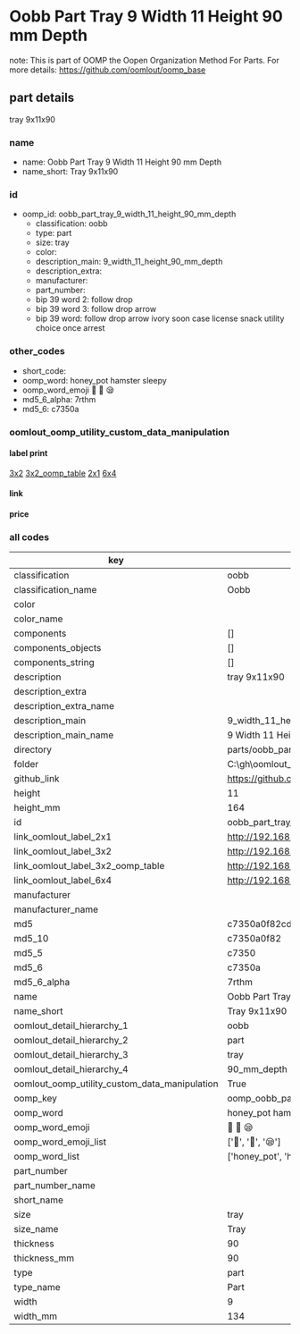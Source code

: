 # Oobb Part Tray 9 Width 11 Height 90 mm Depth  

note: This is part of OOMP the Oopen Organization Method For Parts. For more details: https://github.com/oomlout/oomp_base

##  part details
  



tray 9x11x90



### name
* name: Oobb Part Tray 9 Width 11 Height 90 mm Depth
* name_short: Tray 9x11x90 
### id
* oomp_id: oobb_part_tray_9_width_11_height_90_mm_depth
  * classification: oobb
  * type: part
  * size: tray
  * color: 
  * description_main: 9_width_11_height_90_mm_depth
  * description_extra: 
  * manufacturer: 
  * part_number: 
  * bip 39 word 2: follow drop
  * bip 39 word 3: follow drop arrow
  * bip 39 word: follow drop arrow ivory soon case license snack utility choice once arrest

### other_codes
* short_code: 
* oomp_word: honey_pot hamster sleepy
* oomp_word_emoji :honey_pot: :hamster: :sleepy:
* md5_6_alpha: 7rthm
* md5_6: c7350a






### oomlout_oomp_utility_custom_data_manipulation
#### label print
[3x2](http://192.168.1.245:1112/?label=oomp%207rthm)
[3x2_oomp_table](http://192.168.1.108:1112/?label=oomp%207rthm)
[2x1](http://192.168.1.242:1112/?label=oomp%207rthm)
[6x4](http://192.168.1.55:1112/?label=oomp%207rthm)    

#### link

                              

#### price







### all codes 
| key | value |  
| --- | --- |  
| classification | oobb |  
| classification_name | Oobb |  
| color |  |  
| color_name |  |  
| components | [] |  
| components_objects | [] |  
| components_string | [] |  
| description | tray 9x11x90 |  
| description_extra |  |  
| description_extra_name |  |  
| description_main | 9_width_11_height_90_mm_depth |  
| description_main_name | 9 Width 11 Height 90 mm Depth |  
| directory | parts/oobb_part_tray_9_width_11_height_90_mm_depth |  
| folder | C:\gh\oomlout_oobb_version_4_generated_parts\parts\oobb_part_tray_9_width_11_height_90_mm_depth |  
| github_link | https://github.com/oomlout/oomlout_oomp_part_src/tree/main/parts/oobb_part_tray_9_width_11_height_90_mm_depth |  
| height | 11 |  
| height_mm | 164 |  
| id | oobb_part_tray_9_width_11_height_90_mm_depth |  
| link_oomlout_label_2x1 | http://192.168.1.242:1112/?label=oomp%207rthm |  
| link_oomlout_label_3x2 | http://192.168.1.245:1112/?label=oomp%207rthm |  
| link_oomlout_label_3x2_oomp_table | http://192.168.1.108:1112/?label=oomp%207rthm |  
| link_oomlout_label_6x4 | http://192.168.1.55:1112/?label=oomp%207rthm |  
| manufacturer |  |  
| manufacturer_name |  |  
| md5 | c7350a0f82cd10248ce7a76e1950dad5 |  
| md5_10 | c7350a0f82 |  
| md5_5 | c7350 |  
| md5_6 | c7350a |  
| md5_6_alpha | 7rthm |  
| name | Oobb Part Tray 9 Width 11 Height 90 mm Depth |  
| name_short | Tray 9x11x90  |  
| oomlout_detail_hierarchy_1 | oobb |  
| oomlout_detail_hierarchy_2 | part |  
| oomlout_detail_hierarchy_3 | tray |  
| oomlout_detail_hierarchy_4 | 90_mm_depth |  
| oomlout_oomp_utility_custom_data_manipulation | True |  
| oomp_key | oomp_oobb_part_tray_9_width_11_height_90_mm_depth |  
| oomp_word | honey_pot hamster sleepy |  
| oomp_word_emoji | :honey_pot: :hamster: :sleepy: |  
| oomp_word_emoji_list | [':honey_pot:', ':hamster:', ':sleepy:'] |  
| oomp_word_list | ['honey_pot', 'hamster', 'sleepy'] |  
| part_number |  |  
| part_number_name |  |  
| short_name |  |  
| size | tray |  
| size_name | Tray |  
| thickness | 90 |  
| thickness_mm | 90 |  
| type | part |  
| type_name | Part |  
| width | 9 |  
| width_mm | 134 |  
